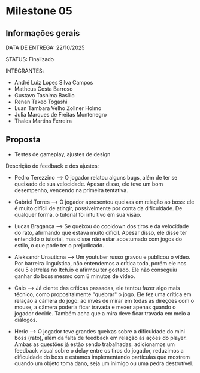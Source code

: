 # Milestone 05

## Informações gerais

DATA DE ENTREGA:
22/10/2025

STATUS:
Finalizado

INTEGRANTES:
- André Luiz Lopes Silva Campos
- Matheus Costa Barroso
- Gustavo Tashima Basílio
- Renan Takeo Togashi
- Luan Tambara Velho Zollner Holmo
- Julia Marques de Freitas Montenegro
- Thales Martins Ferreira <br>

## Proposta
- Testes de gameplay, ajustes de design <br>

Descrição do feedback e dos ajustes:

- Pedro Terezzino -->
O jogador relatou alguns bugs, além de ter se queixado de sua velocidade. Apesar disso, ele teve um bom desempenho, vencendo na primeira tentativa.

- Gabriel Torres -->
O jogador apresentou queixas em relação ao boss: ele é muito difícil de atingir, possivelmente por conta da dificuldade. De qualquer forma, o tutorial foi intuitivo em sua visão.

- Lucas Bragança -->
Se queixou do cooldown dos tiros e da velocidade do rato, afirmando que estava muito difícil. Apesar disso, ele disse ter entendido o tutorial, mas disse não estar acostumado com jogos do estilo, o que pode ter o prejudicado.

- Aleksandr Unauticna --> 
Um youtuber russo gravou e publicou o vídeo. Por barreira linguística, não entendemos a crítica toda, porém ele nos deu 5 estrelas no Itch.io e afirmou ter gostado. Ele não conseguiu ganhar do boss mesmo com 8 minutos de vídeo.

- Caio -->
Já ciente das críticas passadas, ele tentou fazer algo mais técnico, como propositalmente "quebrar" o jogo. Ele fez uma crítica em relação a câmera do jogo: ao invés de mirar em todas as direções com o mouse, a câmera poderia ficar travada e mexer apenas quando o jogador decide. Também acha que a mira deve ficar travada em meio a diálogos.

- Heric -->
O jogador teve grandes queixas sobre a dificuldade do mini boss (rato), além da falta de feedback em relação às ações do player. Ambas as questões já estão sendo trabalhadas: adicionamos um feedback visual sobre o delay entre os tiros do jogador, reduzimos a dificuldade do boss e estamos implementando partículas que mostrem quando um objeto toma dano, seja um inimigo ou uma pedra destrutível.

